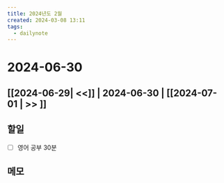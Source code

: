 ```yaml
---
title: 2024년도 2월
created: 2024-03-08 13:11
tags:
  - dailynote
---
```

# 2024-06-30
## [[2024-06-29| <<]] | 2024-06-30 | [[2024-07-01 | >> ]]

## 할일
- [ ] 영어 공부 30분


## 메모

